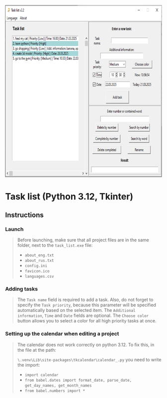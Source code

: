 <h1 align="center">
  <img src="screenshot.png" width="782px" height="552px" alt="Task list">
</h1>

# Task list (Python 3.12, Tkinter)

## Instructions

### Launch
> Before launching, make sure that all project files are in the same
> folder, next to the `task_list.exe` file:
> - `about_eng.txt`
> - `about_rus.txt`
> - `config.ini`
> - `favicon.ico`
> - `languages.csv`

### Adding tasks
> The `Task name` field is required to add a task.
> Also, do not forget to specify the `Task priority`, because this parameter will be specified automatically based on the selected item.
> The `Additional information`, `Time` and `Date` fields are optional. 
> The `Choose color` button allows you to select a color for all high priority tasks at once.

### Setting up the calendar when editing a project
> The calendar does not work correctly on python 3.12. To fix this, in the file at the path:
> 
> `\.venv\Lib\site-packages\tkcalendar\calendar_.py` you need to write the import:
> - `import calendar`
> - `from babel.dates import format_date, parse_date, get_day_names, get_month_names`
> - `from babel.numbers import * `
